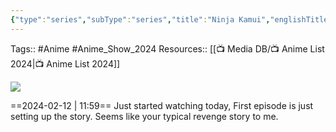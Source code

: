 ```yaml
---
{"type":"series","subType":"series","title":"Ninja Kamui","englishTitle":"Ninja Kamui","year":2024,"dataSource":"MALAPI","url":"https://myanimelist.net/anime/56285/Ninja_Kamui","id":56285,"plot":null,"genres":["Action"],"writer":null,"studio":["E&H Production"],"episodes":null,"duration":"Unknown","onlineRating":0,"actors":null,"image":"https://cdn.myanimelist.net/images/anime/1142/141351.jpg","released":true,"streamingServices":null,"airing":true,"airedFrom":"11/02/2024","airedTo":"unknown","watched":false,"lastWatched":"","personalRating":0,"tags":["mediaDB/tv/series"],"dg-publish":true,"rating":"⭐","status":"🟡 watching","dateWatched":"2024-02-12","permalink":"/media-db/series/ninja-kamui-2024/","dgPassFrontmatter":true,"noteIcon":"3","created":"2024-02-12T11:58:33.449+05:30","updated":"2024-02-12T12:01:53.583+05:30"}
---
```


Tags:: #Anime #Anime_Show_2024 
Resources:: [[📺 Media DB/📺 Anime List 2024\|📺 Anime List 2024]]

<img src="https://cdn.myanimelist.net/images/anime/1142/141351.jpg">

==2024-02-12 | 11:59==
Just started watching today, First episode is just setting up the story. Seems like your typical revenge story to me.